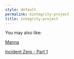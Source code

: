 ```yaml
---
style: default
permalink: Xintegrity-project
title: integrity-project
---
```

You may also like:

[Manna](http://scp-wiki.net/manna)

[Incident Zero - Part 1](http://scp-wiki.net/incident-zero-part-1)
